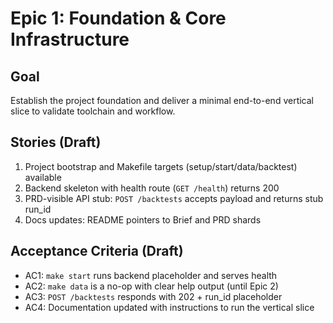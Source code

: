 # Epic 1: Foundation & Core Infrastructure

## Goal
Establish the project foundation and deliver a minimal end-to-end vertical slice to validate toolchain and workflow.

## Stories (Draft)
1. Project bootstrap and Makefile targets (setup/start/data/backtest) available
2. Backend skeleton with health route (`GET /health`) returns 200
3. PRD-visible API stub: `POST /backtests` accepts payload and returns stub run_id
4. Docs updates: README pointers to Brief and PRD shards

## Acceptance Criteria (Draft)
- AC1: `make start` runs backend placeholder and serves health
- AC2: `make data` is a no-op with clear help output (until Epic 2)
- AC3: `POST /backtests` responds with 202 + run_id placeholder
- AC4: Documentation updated with instructions to run the vertical slice

